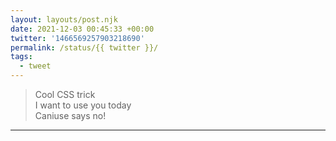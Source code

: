 ```yaml
---
layout: layouts/post.njk
date: 2021-12-03 00:45:33 +00:00
twitter: '1466569257903218690'
permalink: /status/{{ twitter }}/
tags: 
  - tweet
---
```


> Cool CSS trick  
> I want to use you today  
> Caniuse says no!

---
